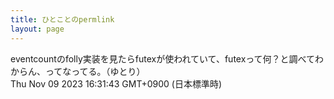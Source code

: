 ```yaml
---
title: ひとことのpermlink
layout: page
---
```

<div class="box" dt="1699515103519">
  eventcountのfolly実装を見たらfutexが使われていて、futexって何？と調べてわからん、ってなってる。（ゆとり）
  <div class="content is-small">Thu Nov 09 2023 16:31:43 GMT+0900 (日本標準時)</div>
</div>
